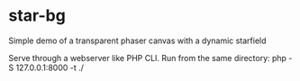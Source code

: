 # star-bg
Simple demo of a transparent phaser canvas with a dynamic starfield

Serve through a webserver like PHP CLI. Run from the same directory:
php -S 127.0.0.1:8000 -t ./
